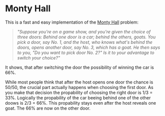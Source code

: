 # Monty Hall
This is a fast and easy implementation of the [Monty Hall](https://en.wikipedia.org/wiki/Monty_Hall_problem) problem:

>*"Suppose you're on a game show, and you're given the choice of three doors: Behind one door is a car; behind the others, goats. You pick a door, say No. 1, and the host, who knows what's behind the doors, opens another door, say No. 3, which has a goat. He then says to you, "Do you want to pick door No. 2?" Is it to your advantage to switch your choice?"*

It shows, that after switching the door the possibility of winning the car is 66%.

While most people think that after the host opens one door the chance is 50/50, the crucial part actually happens when choosing the first door. As you make that decision the propability of choosing the right door is 1/3 = 33%. Logically the propability of the car beeing behind one of the other doows is 2/3 = 66%. This propability stays even after the host reveals one goat. The 66% are now on the other door.
